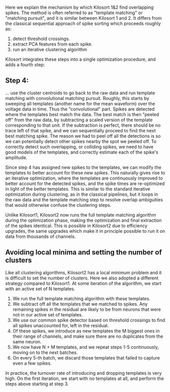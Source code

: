 Here we explain the mechanism by which Kilosort 1&2 find overlapping spikes. The method is often referred to as "template matching" or "matching pursuit", and it is similar between Kilosort 1 and 2. It differs from the classical sequential approach of spike sorting which proceeds roughly as:

1. detect threshold crossings.
2. extract PCA features from each spike.  
3. run an iterative clustering algorithm

Kilosort integrates these steps into a single optimization procedure, and adds a fourth step: 

## Step 4:

... use the cluster centroids to go back to the raw data and run template matching with convolutional matching pursuit. Roughly, this starts by sweeping all templates (another name for the mean waveform) over the voltage data in time. Thus the "convolutional" part. Spikes are detected where the templates best match the data. The best match is then "peeled off" from the raw data, by subtracting a scaled version of the template corresponding to that unit. If the subtraction is perfect, there should be no trace left of that spike, and we can sequentially proceed to find the next best matching spike. The reason we had to peel off all the detections is so we can potentially detect other spikes nearby the spot we peeled off. To correctly detect such overlapping, or colliding spikes, we need to have good models of the templates, and correctly estimate each of the spike's amplitude. 

Since step 4 has assigned new spikes to the templates, we can modify the templates to better account for these new spikes. This naturally gives rise to an iterative optimization, where the templates are continuously improved to better account for the detected spikes, and the spike times are re-optimized in light of the better templates. This is similar to the standard iterative optimization during clustering, as in the classical pipelines, but it loops in the raw data and the template matching step to resolve overlap ambiguities that would otherwise confuse the clustering steps. 

Unlike Kilosort1, Kilosort2 now runs the full template matching algorithm during the optimization phase, making the optimization and final extraction of the spikes identical. This is possible in Kilosort2 due to efficiency upgrades, the same upgrades which make it in principle possible to run it on data from thousands of channels.

## Avoiding local minima and setting the number of clusters

Like all clustering algorithms, Kilosort2 has a local minimum problem and it is difficult to set the number of clusters. Here we also adopted a different strategy compared to Kilosort1. At some iteration of the algorithm, we start with an active set of N templates.

1. We run the full template matching algorithm with these templates.
2. We subtract off all the templates that we matched to spikes. Any remaining spikes in the residual are likely to be from neurons that were not in our active set of templates. 
3. We use our common spike detector based on threshold crossings to find all spikes unaccounted for, left in the residual. 
4. Of these spikes, we introduce as new templates the M biggest ones in their range of channels, and make sure there are no duplicates from the same neuron.
5. We now have N + M templates, and we repeat steps 1-5 continuously, moving on to the next batches. 
6. On every 5-th batch, we discard those templates that failed to capture even a few spikes.

In practice, the turnover rate of introducing and dropping templates is very high. On the first iteration, we start with no templates at all, and perform the steps above starting at step 3.
 


